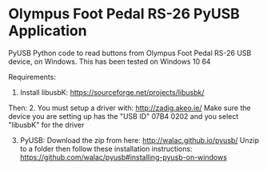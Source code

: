 # Olympus Foot Pedal RS-26 PyUSB Application

PyUSB Python code to read buttons from Olympus Foot Pedal RS-26 USB device, on Windows.
This has been tested on Windows 10 64

Requirements:
1. Install libusbK: https://sourceforge.net/projects/libusbk/

Then:
2. You must setup a driver with: http://zadig.akeo.ie/
	Make sure the device you are setting up has the "USB ID" 07B4 0202 and you select "libusbK" for the driver

3. PyUSB: 
	Download the zip from here: http://walac.github.io/pyusb/
	Unzip to a folder then follow these installation instructions: https://github.com/walac/pyusb#installing-pyusb-on-windows
